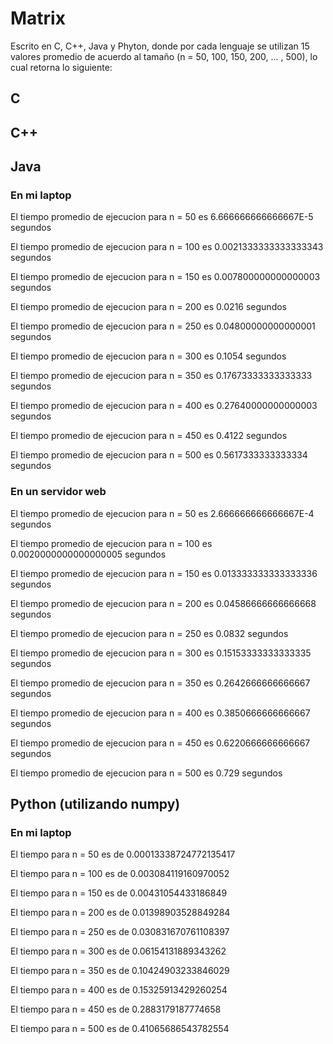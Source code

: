 # Matrix #

Escrito en C, C++, Java y Phyton, donde por cada lenguaje se utilizan 15 valores promedio de acuerdo al tamaño (n = 50, 100, 150, 200, ... , 500), lo cual retorna lo siguiente:

## C ##

## C++ ##

## Java ##

### En mi laptop ###

El tiempo promedio de ejecucion para n = 50 es 6.666666666666667E-5 segundos

El tiempo promedio de ejecucion para n = 100 es 0.0021333333333333343 segundos

El tiempo promedio de ejecucion para n = 150 es 0.007800000000000003 segundos

El tiempo promedio de ejecucion para n = 200 es 0.0216 segundos

El tiempo promedio de ejecucion para n = 250 es 0.04800000000000001 segundos

El tiempo promedio de ejecucion para n = 300 es 0.1054 segundos

El tiempo promedio de ejecucion para n = 350 es 0.17673333333333333 segundos

El tiempo promedio de ejecucion para n = 400 es 0.27640000000000003 segundos

El tiempo promedio de ejecucion para n = 450 es 0.4122 segundos

El tiempo promedio de ejecucion para n = 500 es 0.5617333333333334 segundos

### En un servidor web ###

El tiempo promedio de ejecucion para n = 50 es 2.666666666666667E-4 segundos

El tiempo promedio de ejecucion para n = 100 es 0.0020000000000000005 segundos

El tiempo promedio de ejecucion para n = 150 es 0.013333333333333336 segundos

El tiempo promedio de ejecucion para n = 200 es 0.04586666666666668 segundos

El tiempo promedio de ejecucion para n = 250 es 0.0832 segundos

El tiempo promedio de ejecucion para n = 300 es 0.15153333333333335 segundos

El tiempo promedio de ejecucion para n = 350 es 0.2642666666666667 segundos

El tiempo promedio de ejecucion para n = 400 es 0.3850666666666667 segundos

El tiempo promedio de ejecucion para n = 450 es 0.6220666666666667 segundos

El tiempo promedio de ejecucion para n = 500 es 0.729 segundos

## Python (utilizando numpy) ##

### En mi laptop ###

El tiempo para  n = 50  es de 0.00013338724772135417

El tiempo para  n = 100  es de 0.003084119160970052

El tiempo para  n = 150  es de 0.00431054433186849

El tiempo para  n = 200  es de 0.01398903528849284

El tiempo para  n = 250  es de 0.030831670761108397

El tiempo para  n = 300  es de 0.06154131889343262

El tiempo para  n = 350  es de 0.10424903233846029

El tiempo para  n = 400  es de 0.15325913429260254

El tiempo para  n = 450  es de 0.2883179187774658

El tiempo para  n = 500  es de 0.41065686543782554

